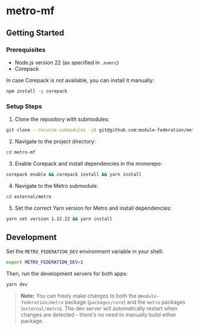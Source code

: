 # metro-mf

## Getting Started

### Prerequisites

- Node.js version 22 (as specified in `.nvmrc`)
- Corepack

In case Corepack is not available, you can install it manually:

```bash
npm install -g corepack
```

### Setup Steps

1. Clone the repository with submodules:

```bash
git clone --recurse-submodules -j8 git@github.com:module-federation/metro-mf.git
```

2. Navigate to the project directory:

```bash
cd metro-mf
```

3. Enable Corepack and install dependencies in the monorepo:

```bash
corepack enable && corepack install && yarn install
```

4. Navigate to the Metro submodule:

```bash
cd external/metro
```

5. Set the correct Yarn version for Metro and install dependencies:

```bash
yarn set version 1.22.22 && yarn install
```

## Development

Set the `METRO_FEDERATION_DEV` environment variable in your shell:

```bash
export METRO_FEDERATION_DEV=1
```

Then, run the development servers for both apps:

```bash
yarn dev
```

> **Note:** You can freely make changes to both the `@module-federation/metro` package (`packages/core`) and the `metro` packages (`external/metro`). The dev server will automatically restart when changes are detected - there's no need to manually build either package.
